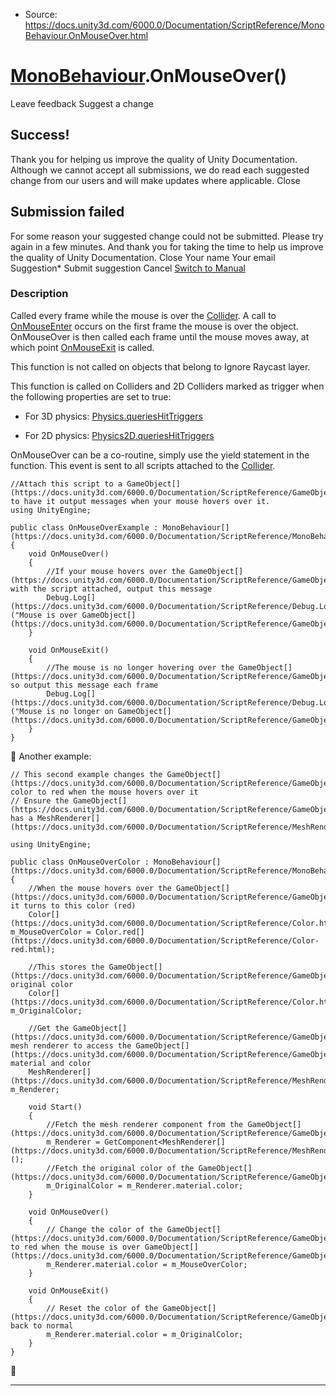 * Source: https://docs.unity3d.com/6000.0/Documentation/ScriptReference/MonoBehaviour.OnMouseOver.html

#  [MonoBehaviour](https://docs.unity3d.com/6000.0/Documentation/ScriptReference/MonoBehaviour.html).OnMouseOver()
Leave feedback
Suggest a change
## Success!
Thank you for helping us improve the quality of Unity Documentation. Although we cannot accept all submissions, we do read each suggested change from our users and will make updates where applicable.
Close
## Submission failed
For some reason your suggested change could not be submitted. Please <a>try again</a> in a few minutes. And thank you for taking the time to help us improve the quality of Unity Documentation.
Close
Your name Your email Suggestion* Submit suggestion
Cancel
[Switch to Manual](https://docs.unity3d.com/6000.0/Documentation/Manual/class-MonoBehaviour.html "Go to MonoBehaviour Component in the Manual")
### Description
Called every frame while the mouse is over the [Collider](https://docs.unity3d.com/6000.0/Documentation/ScriptReference/Collider.html).
A call to [OnMouseEnter](https://docs.unity3d.com/6000.0/Documentation/ScriptReference/MonoBehaviour.OnMouseEnter.html) occurs on the first frame the mouse is over the object. OnMouseOver is then called each frame until the mouse moves away, at which point [OnMouseExit](https://docs.unity3d.com/6000.0/Documentation/ScriptReference/MonoBehaviour.OnMouseExit.html) is called.  
  
This function is not called on objects that belong to Ignore Raycast layer.  
  
This function is called on Colliders and 2D Colliders marked as trigger when the following properties are set to true:   
  
- For 3D physics: [Physics.queriesHitTriggers](https://docs.unity3d.com/6000.0/Documentation/ScriptReference/Physics-queriesHitTriggers.html)  
  
- For 2D physics: [Physics2D.queriesHitTriggers](https://docs.unity3d.com/6000.0/Documentation/ScriptReference/Physics2D-queriesHitTriggers.html)   
  
OnMouseOver can be a co-routine, simply use the yield statement in the function. This event is sent to all scripts attached to the [Collider](https://docs.unity3d.com/6000.0/Documentation/ScriptReference/Collider.html).
```
//Attach this script to a GameObject[](https://docs.unity3d.com/6000.0/Documentation/ScriptReference/GameObject.html) to have it output messages when your mouse hovers over it.
using UnityEngine;  
  
public class OnMouseOverExample : MonoBehaviour[](https://docs.unity3d.com/6000.0/Documentation/ScriptReference/MonoBehaviour.html)
{
    void OnMouseOver()
    {
        //If your mouse hovers over the GameObject[](https://docs.unity3d.com/6000.0/Documentation/ScriptReference/GameObject.html) with the script attached, output this message
        Debug.Log[](https://docs.unity3d.com/6000.0/Documentation/ScriptReference/Debug.Log.html)("Mouse is over GameObject[](https://docs.unity3d.com/6000.0/Documentation/ScriptReference/GameObject.html).");
    }  
  
    void OnMouseExit()
    {
        //The mouse is no longer hovering over the GameObject[](https://docs.unity3d.com/6000.0/Documentation/ScriptReference/GameObject.html) so output this message each frame
        Debug.Log[](https://docs.unity3d.com/6000.0/Documentation/ScriptReference/Debug.Log.html)("Mouse is no longer on GameObject[](https://docs.unity3d.com/6000.0/Documentation/ScriptReference/GameObject.html).");
    }
}

```

Another example:
```
// This second example changes the GameObject[](https://docs.unity3d.com/6000.0/Documentation/ScriptReference/GameObject.html)'s color to red when the mouse hovers over it
// Ensure the GameObject[](https://docs.unity3d.com/6000.0/Documentation/ScriptReference/GameObject.html) has a MeshRenderer[](https://docs.unity3d.com/6000.0/Documentation/ScriptReference/MeshRenderer.html)  
  
using UnityEngine;  
  
public class OnMouseOverColor : MonoBehaviour[](https://docs.unity3d.com/6000.0/Documentation/ScriptReference/MonoBehaviour.html)
{
    //When the mouse hovers over the GameObject[](https://docs.unity3d.com/6000.0/Documentation/ScriptReference/GameObject.html), it turns to this color (red)
    Color[](https://docs.unity3d.com/6000.0/Documentation/ScriptReference/Color.html) m_MouseOverColor = Color.red[](https://docs.unity3d.com/6000.0/Documentation/ScriptReference/Color-red.html);  
  
    //This stores the GameObject[](https://docs.unity3d.com/6000.0/Documentation/ScriptReference/GameObject.html)’s original color
    Color[](https://docs.unity3d.com/6000.0/Documentation/ScriptReference/Color.html) m_OriginalColor;  
  
    //Get the GameObject[](https://docs.unity3d.com/6000.0/Documentation/ScriptReference/GameObject.html)’s mesh renderer to access the GameObject[](https://docs.unity3d.com/6000.0/Documentation/ScriptReference/GameObject.html)’s material and color
    MeshRenderer[](https://docs.unity3d.com/6000.0/Documentation/ScriptReference/MeshRenderer.html) m_Renderer;  
  
    void Start()
    {
        //Fetch the mesh renderer component from the GameObject[](https://docs.unity3d.com/6000.0/Documentation/ScriptReference/GameObject.html)
        m_Renderer = GetComponent<MeshRenderer[](https://docs.unity3d.com/6000.0/Documentation/ScriptReference/MeshRenderer.html)>();
        //Fetch the original color of the GameObject[](https://docs.unity3d.com/6000.0/Documentation/ScriptReference/GameObject.html)
        m_OriginalColor = m_Renderer.material.color;
    }  
  
    void OnMouseOver()
    {
        // Change the color of the GameObject[](https://docs.unity3d.com/6000.0/Documentation/ScriptReference/GameObject.html) to red when the mouse is over GameObject[](https://docs.unity3d.com/6000.0/Documentation/ScriptReference/GameObject.html)
        m_Renderer.material.color = m_MouseOverColor;
    }  
  
    void OnMouseExit()
    {
        // Reset the color of the GameObject[](https://docs.unity3d.com/6000.0/Documentation/ScriptReference/GameObject.html) back to normal
        m_Renderer.material.color = m_OriginalColor;
    }
}

```

* * *
